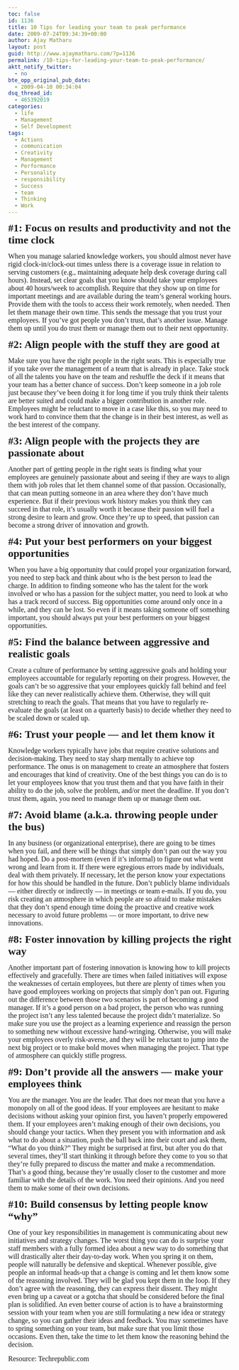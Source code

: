```yaml
---
toc: false
id: 1136
title: 10 Tips for leading your team to peak performance
date: 2009-07-24T09:34:39+00:00
author: Ajay Matharu
layout: post
guid: http://www.ajaymatharu.com/?p=1136
permalink: /10-tips-for-leading-your-team-to-peak-performance/
aktt_notify_twitter:
  - no
bte_opp_original_pub_date:
  - 2009-04-10 00:34:04
dsq_thread_id:
  - 465392019
categories:
  - life
  - Management
  - Self Development
tags:
  - Actions
  - communication
  - Creativity
  - Management
  - Performance
  - Personality
  - responsibility
  - Success
  - team
  - Thinking
  - Work
---
```

<span style="font-family:Times New Roman; font-size:18pt"><strong>#1: Focus on results and productivity and not the time clock<br /> </strong></span>

<span style="font-family:Times New Roman; font-size:12pt">When you manage salaried knowledge workers, you should almost never have rigid clock-in/clock-out times unless there is a coverage issue in relation to serving customers (e.g., maintaining adequate help desk coverage during call hours). Instead, set clear goals that you know should take your employees about 40 hours/week to accomplish. Require that they show up on time for important meetings and are available during the team&#8217;s general working hours. Provide them with the tools to access their work remotely, when needed. Then let them manage their own time. This sends the message that you trust your employees. If you&#8217;ve got people you don&#8217;t trust, that&#8217;s another issue. Manage them up until you do trust them or manage them out to their next opportunity.<br /> </span>

<span style="font-family:Times New Roman; font-size:18pt"><strong>#2: Align people with the stuff they are good at<br /> </strong></span>

<span style="font-family:Times New Roman; font-size:12pt">Make sure you have the right people in the right seats. This is especially true if you take over the management of a team that is already in place. Take stock of all the talents you have on the team and reshuffle the deck if it means that your team has a better chance of success. Don&#8217;t keep someone in a job role just because they&#8217;ve been doing it for long time if you truly think their talents are better suited and could make a bigger contribution in another role. Employees might be reluctant to move in a case like this, so you may need to work hard to convince them that the change is in their best interest, as well as the best interest of the company.<br /> </span>

<span style="font-family:Times New Roman; font-size:18pt"><strong>#3: Align people with the projects they are passionate about<br /> </strong></span>

<span style="font-family:Times New Roman; font-size:12pt">Another part of getting people in the right seats is finding what your employees are genuinely passionate about and seeing if they are ways to align them with job roles that let them channel some of that passion. Occasionally, that can mean putting someone in an area where they don&#8217;t have much experience. But if their previous work history makes you think they can succeed in that role, it&#8217;s usually worth it because their passion will fuel a strong desire to learn and grow. Once they&#8217;re up to speed, that passion can become a strong driver of innovation and growth.<br /> </span>

<span style="font-family:Times New Roman; font-size:18pt"><strong>#4: Put your best performers on your biggest opportunities<br /> </strong></span>

<span style="font-family:Times New Roman; font-size:12pt">When you have a big opportunity that could propel your organization forward, you need to step back and think about who is the best person to lead the charge. In addition to finding someone who has the talent for the work involved or who has a passion for the subject matter, you need to look at who has a track record of success. Big opportunities come around only once in a while, and they can be lost. So even if it means taking someone off something important, you should always put your best performers on your biggest opportunities.<br /> </span>

<span style="font-family:Times New Roman; font-size:18pt"><strong>#5: Find the balance between aggressive and realistic goals<br /> </strong></span>

<span style="font-family:Times New Roman; font-size:12pt">Create a culture of performance by setting aggressive goals and holding your employees accountable for regularly reporting on their progress. However, the goals can&#8217;t be so aggressive that your employees quickly fall behind and feel like they can never realistically achieve them. Otherwise, they will quit stretching to reach the goals. That means that you have to regularly re-evaluate the goals (at least on a quarterly basis) to decide whether they need to be scaled down or scaled up.<br /> </span>

<span style="font-family:Times New Roman; font-size:18pt"><strong>#6: Trust your people &#8212; and let them know it<br /> </strong></span>

<span style="font-family:Times New Roman; font-size:12pt">Knowledge workers typically have jobs that require creative solutions and decision-making. They need to stay sharp mentally to achieve top performance. The onus is on management to create an atmosphere that fosters and encourages that kind of creativity. One of the best things you can do is to let your employees know that you trust them and that you have faith in their ability to do the job, solve the problem, and/or meet the deadline. If you don&#8217;t trust them, again, you need to manage them up or manage them out.<br /> </span>

<span style="font-family:Times New Roman; font-size:18pt"><strong>#7: Avoid blame (a.k.a. throwing people under the bus)<br /> </strong></span>

<span style="font-family:Times New Roman; font-size:12pt">In any business (or organizational enterprise), there are going to be times when you fail, and there will be things that simply don&#8217;t pan out the way you had hoped. Do a post-mortem (even if it&#8217;s informal) to figure out what went wrong and learn from it. If there were egregious errors made by individuals, deal with them privately. If necessary, let the person know your expectations for how this should be handled in the future. Don&#8217;t publicly blame individuals &#8212; either directly or indirectly &#8212; in meetings or team e-mails. If you do, you risk creating an atmosphere in which people are so afraid to make mistakes that they don&#8217;t spend enough time doing the proactive and creative work necessary to avoid future problems &#8212; or more important, to drive new innovations.<br /> </span>

<span style="font-family:Times New Roman; font-size:18pt"><strong>#8: Foster innovation by killing projects the right way<br /> </strong></span>

<span style="font-family:Times New Roman; font-size:12pt">Another important part of fostering innovation is knowing how to kill projects effectively and gracefully. There are times when failed initiatives will expose the weaknesses of certain employees, but there are plenty of times when you have good employees working on projects that simply don&#8217;t pan out. Figuring out the difference between those two scenarios is part of becoming a good manager. If it&#8217;s a good person on a bad project, the person who was running the project isn&#8217;t any less talented because the project didn&#8217;t materialize. So make sure you use the project as a learning experience and reassign the person to something new without excessive hand-wringing. Otherwise, you will make your employees overly risk-averse, and they will be reluctant to jump into the next big project or to make bold moves when managing the project. That type of atmosphere can quickly stifle progress.<br /> </span>

<span style="font-family:Times New Roman; font-size:18pt"><strong>#9: Don&#8217;t provide all the answers &#8212; make your employees think<br /> </strong></span>

<span style="font-family:Times New Roman; font-size:12pt">You are the manager. You are the leader. That does <em>not</em> mean that you have a monopoly on all of the good ideas. If your employees are hesitant to make decisions without asking your opinion first, you haven&#8217;t properly empowered them. If your employees aren&#8217;t making enough of their own decisions, you should change your tactics. When they present you with information and ask what to do about a situation, push the ball back into their court and ask them, &#8220;What do you think?&#8221; They might be surprised at first, but after you do that several times, they&#8217;ll start thinking it through before they come to you so that they&#8217;re fully prepared to discuss the matter and make a recommendation. That&#8217;s a good thing, because they&#8217;re usually closer to the customer and more familiar with the details of the work. You need their opinions. And you need them to make some of their own decisions.<br /> </span>

<span style="font-family:Times New Roman; font-size:18pt"><strong>#10: Build consensus by letting people know &#8220;why&#8221;<br /> </strong></span>

<span style="font-family:Times New Roman; font-size:12pt">One of your key responsibilities in management is communicating about new initiatives and strategy changes. The worst thing you can do is surprise your staff members with a fully formed idea about a new way to do something that will drastically alter their day-to-day work. When you spring it on them, people will naturally be defensive and skeptical. Whenever possible, give people an informal heads-up that a change is coming and let them know some of the reasoning involved. They will be glad you kept them in the loop. If they don&#8217;t agree with the reasoning, they can express their dissent. They might even bring up a caveat or a gotcha that should be considered before the final plan is solidified. An even better course of action is to have a brainstorming session with your team when you are still formulating a new idea or strategy change, so you can gather their ideas and feedback. You may sometimes have to spring something on your team, but make sure that you limit those occasions. Even then, take the time to let them know the reasoning behind the decision.</span>

<span style="font-family:Times New Roman; font-size:12pt">Resource: Techrepublic.com<br /> </span>
